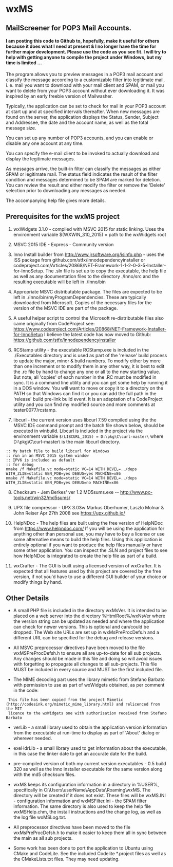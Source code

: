 # wxMS
## MailScreener for POP3 Mail Accounts.

#### I am posting this code to Github to, hopefully, make it useful for others because it does what I need at present & I no longer have the time for further major development. Please use the code as you see fit. I will try to help with getting anyone to compile the project under Windows, but my time is limited ...

The program allows you to preview messages in a POP3 mail account and classify the message according to a customizable filter into legitimate mail, i. e. mail you want to download with your  mail client and SPAM, or mail you want to delete from your POP3 account without ever downloading it.
It was inspired by an early freebie version of Mailwasher.

Typically, the application can be set to check for mail in your POP3 account at start up and at specified intervals thereafter. When new messages are found on the server, the application displays the Status, Sender, Subject and Addressee, the date and the account name, as well as the total message size.

You can set up any number of POP3 accounts, and you can enable or disable any one account at any time.

You can specify the e-mail client to be invoked to actually download and display the legitimate messages.

As messages arrive, the built-in filter can classify the messages as either SPAM or legitimate mail. The status field indicates the result of the filter condition and messages determined to be SPAM are marked for deletion. You can review the result and either modify the filter or remove the 'Delete'  selection prior to downloading any messages as needed.

The accompanying help file gives more details.

## Prerequisites for the wxMS project

1. wxWidgets 3.1.0 - compiled with MSVC 2015 for static linking. 
	Uses the environment variable $(WXWIN_310_2015) = path to the wxWidgets root

2. MSVC 2015 IDE - Express - Community version

3. Inno Install builder from http://www.jrsoftware.org/isinfo.php - uses the ISS package 
	from github.com/stfx/innodependencyinstaller or 
	codeproject.com/Articles/20868/NET-Framework-1-1-2-0-3-5-Installer-for-InnoSetup. 
	The .sln file is set up to copy the executable, the help file as well as any documentation files to the directory ./Inno/src and the resulting executable will be left in ./Inno/bin

4. Appropriate MSVC distributable package. The files are expected to be left in ./Inno/bin/myProgramDependencies. These are typically downloaded from Microsoft. Copies of the necessary files for the version of the MSVC IDE are part of the package.

5. A useful helper script to control the Microsoft re-distributable files also came originally from CodeProject see: https://www.codeproject.com/Articles/20868/NET-Framework-Installer-for-InnoSetup
 I believe the latest code has now moved to Github: https://github.com/stfx/innodependencyinstaller

6. RCStamp utility - the executable RCStamp.exe is included in the ./Executables directory 
and is used as part of the 'release' build process to update the 
major, minor & build numbers. To modify either by more than one increment or to modify them in any other way, it is best to edit the .rc file by hand to change any one or all to the new starting value. But note, all 'copies' of each number in the .RC must be modified in sync.
It is a command line utility and you can get some help by running it in a DOS window. You will want to move or copy it to a directory on the PATH so that Windows can find it or you can add the full path in the 'release' build pre-link build event.
It is an adaptation of a CodeProject utility and you can find my modified source and more comments at
tester0077/rcstamp.

7. libcurl - the current version uses libcurl 7.59 compiled using the the MSVC IDE command 
prompt and the batch file shown below, should be executed in winbuild. 
Libcurl is included in the project via the environment variable `$(LIBCURL_2015) = D:\pkg\C\curl-master\`
where D:\pkg\C\curl-master\ is the main libcurl directory.
```
:: My batch file to build libcurl for Windows
:: run in an MSVC 2015 system window
:: IPV6 is included as default
:: for debug
nmake /f Makefile.vc mode=static VC=14 WITH_DEVEL=../deps WITH_ZLIB=static GEN_PDB=yes DEBUG=yes MACHINE=x86
nmake /f Makefile.vc mode=static VC=14 WITH_DEVEL=../deps WITH_ZLIB=static GEN_PDB=yes DEBUG=no MACHINE=x86
```

8. Checksum - Jem Berkes' ver 1.2 MD5sums.exe -- http://www.pc-tools.net/win32/md5sums/

9. UPX file compressor - UPX 3.03w Markus Oberhumer, Laszlo Molnar & John Reiser   Apr 27th 2008 see https://upx.github.io/

10. HelpNDoc - The help files are built using the free version of HelpNDoc from https://www.helpndoc.com/
If you will be using the application for anything other than personal use, you may have to
buy a license or use some alternative means to build the help files. Using this application is entirely optional if you want to produce the help files manually or have some other application. You can inspect the .SLN and project files to see how HelpNDoc is integrated to create the help file as part of a build.

11. wxCrafter - The GUI is built using a licensed version of wxCrafter. It is expected that all features used by this project are covered by the free version, if not you'd have to use 
a different GUI builder of your choice or modify things by hand.

## Other Details
- A small PHP file is included in the directory wxMsVer. It is intended to be placed on a 
web server into the directory %HtmlRoot%/wxNsVer where the version string can be updated as needed and where the application
can check for newer versions. This is optional and can/could be dropped. The Web site URLs are set up in wxMsPreProcDefs.h and a different URL can be specified for the debug and release versions.

- All MSVC preprocessor directives have been moved to the file wxMSPreProcDefsh.h to ensure all 
are up-to-date for all sub projects. Any changes should be made in this file and doing so
will avoid issues with forgetting to propagate all changes to all sub-projects.
This file MUST be included in every source and MUST be the first included file. 

- The MIME decoding part uses the library mimetic from Stefano Barbato with permission
to use as part of wxWidgets obtained,  as per comment in the code:
```Licence:     wxWidgets licence
 This file has been copied from the project Mimetic  
(http://codesink.org/mimetic_mime_library.html) and relicenced from the MIT
 licence to the wxWidgets one with authorisation received from Stefano Barbato
 ```

 - verLib - a small library used to obtain the application version information from the 
executable at run-time to display as part of 'About' dialog or wherever needed.

- exeHdrLib - a small library used to get information about the executable, in this case the linker date to get an accurate date for the build.

 - pre-compiled version of both my current version executables - 0.5 build 320 as well as the Inno installer executable for the same version along with the md5 checksum files.
 
- wxMS keeps its configuration information in a directory in %USER%, specifically in 
C:\Users\userName\AppData\Roaming\wxMS. The directory will be created if it does not exist. These files will be wxMS.INI - configuration information and wxMSFilter.Ini - the SPAM filter information. The same directory is also used to keep the help file wxMSHelp.chm, the install instructions and the change log, as well as the log file wxMSLog.txt. 

- All preprocessor directives have been moved to the file wxMsPreProcDefsh.h to make it easier to keep them all in sync between the main as all sub projects.

- Some work has been done to port the application to Ubuntu using CMake and CodeLite. See the included Codelite *.project files as well as the CMakeLists.txt files. They may need updating.